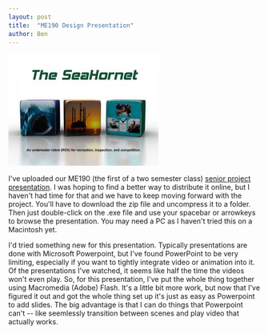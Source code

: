 ```yaml
---
layout: post
title:  "ME190 Design Presentation"
author: Ben
---
```


<p><span class="inline left"><a href="https://s3-us-west-2.amazonaws.com/seahornet/ME190_Presentation.zip"><img src="/files/images/presentation_title.img_assist_custom.jpg" alt="" title="" class="image img_assist_custom" width="300" height="225" /></a></span></p>
<p>I've uploaded our ME190 (the first of a two semester class) <a href="https://s3-us-west-2.amazonaws.com/seahornet/ME190_Presentation.zip">senior project presentation</a>.  I was hoping to find a better way to distribute it online, but I haven't had time for that and we have to keep moving forward with the project.  You'll have to download the zip file and uncompress it to a folder.  Then just double-click on the .exe file and use your spacebar or arrowkeys to browse the presentation.  You may need a PC as I haven't tried this on a Macintosh yet. </p>
<p>I'd tried something new for this presentation. Typically presentations are done with Microsoft Powerpoint, but I've found PowerPoint to be very limiting, especially if you want to tightly integrate video or animation into it.  Of the  presentations I've watched, it seems like half the time the videos won't even play.  So, for this presentation, I've put the whole thing together using Macromedia (Adobe) Flash.  It's a little bit more work, but now that I've figured it out and got the whole thing set up it's just as easy as Powerpoint to add slides.  The big advantage is that I can do things that Powerpoint can't -- like seemlessly transition between scenes and play video that actually works.</p>
